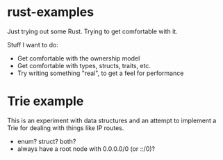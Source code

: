 # rust-examples

Just trying out some Rust. Trying to get comfortable with it.

Stuff I want to do:

* Get comfortable with the ownership model
* Get comfortable with types, structs, traits, etc.
* Try writing something "real", to get a feel for performance

# Trie example

This is an experiment with data structures and an attempt to implement
a Trie for dealing with things like IP routes.

* enum? struct? both?
* always have a root node with 0.0.0.0/0 (or ::/0)?
